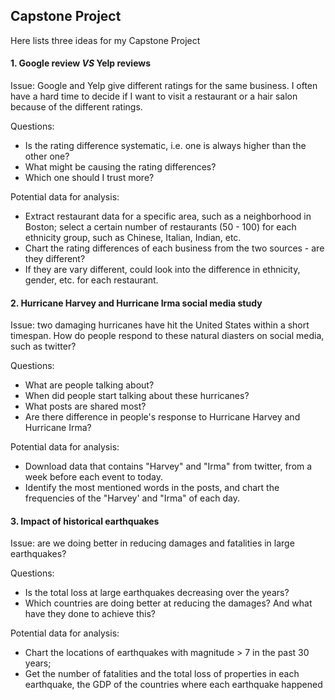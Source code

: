 ## Capstone Project

Here lists three ideas for my Capstone Project 

#### 1. Google review *VS* Yelp reviews 

Issue: Google and Yelp give different ratings for the same business. I often have a hard time to decide if I want to visit a restaurant or a hair salon because of the different ratings. 

Questions: 
+ Is the rating difference systematic, i.e. one is always higher than the other one? 
+ What might be causing the rating differences? 
+ Which one should I trust more?

Potential data for analysis: 
+ Extract restaurant data for a specific area, such as a neighborhood in Boston; select a certain number of restaurants (50 - 100) for each ethnicity group, such as Chinese, Italian, Indian, etc. 
+ Chart the rating differences of each business from the two sources - are they different? 
+ If they are vary different, could look into the difference in ethnicity, gender, etc. for each restaurant. 


#### 2. Hurricane Harvey and Hurricane Irma social media study 

Issue: two damaging hurricanes have hit the United States within a short timespan. How do people respond to these natural diasters on social media, such as twitter? 

Questions: 
+ What are people talking about? 
+ When did people start talking about these hurricanes? 
+ What posts are shared most? 
+ Are there difference in people's response to Hurricane Harvey and Hurricane Irma? 

Potential data for analysis: 
+ Download data that contains "Harvey" and "Irma" from twitter, from a week before each event to today. 
+ Identify the most mentioned words in the posts, and chart the frequencies of the "Harvey' and "Irma" of each day. 


#### 3. Impact of historical earthquakes

Issue: are we doing better in reducing damages and fatalities in large earthquakes? 

Questions: 
+ Is the total loss at large earthquakes decreasing over the years? 
+ Which countries are doing better at reducing the damages? And what have they done to achieve this? 

Potential data for analysis: 
+ Chart the locations of earthquakes with magnitude > 7 in the past 30 years;
+ Get the number of fatalities and the total loss of properties in each earthquake, the GDP of the countries where each earthquake happened
